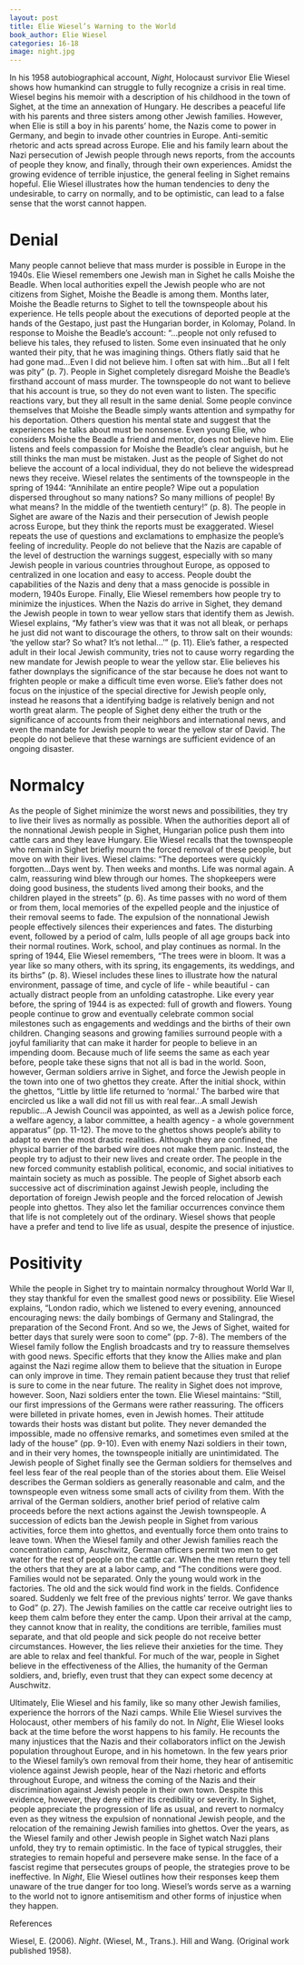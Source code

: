 ```yaml
---
layout: post
title: Elie Wiesel’s Warning to the World
book_author: Elie Wiesel
categories: 16-18
image: night.jpg
---
```


In his 1958 autobiographical account, _Night_, Holocaust survivor Elie Wiesel shows how humankind can struggle to fully recognize a crisis in real time. Wiesel begins his memoir with a description of his childhood in the town of Sighet, at the time an annexation of Hungary. He describes a peaceful life with his parents and three sisters among other Jewish families. However, when Elie is still a boy in his parents’ home, the Nazis come to power in Germany, and begin to invade other countries in Europe. Anti-semitic rhetoric and acts spread across Europe. Elie and his family learn about the Nazi persecution of Jewish people through news reports, from the accounts of people they know, and finally, through their own experiences. Amidst the growing evidence of terrible injustice, the general feeling in Sighet remains hopeful. Elie Wiesel illustrates how the human tendencies to deny the undesirable, to carry on normally, and to be optimistic, can lead to a false sense that the worst cannot happen.

# Denial

Many people cannot believe that mass murder is possible in Europe in the 1940s. Elie Wiesel remembers one Jewish man in Sighet he calls Moishe the Beadle. When local authorities expell the Jewish people who are not citizens from Sighet, Moishe the Beadle is among them. Months later, Moishe the Beadle returns to Sighet to tell the townspeople about his experience. He tells people about the executions of deported people at the hands of the Gestapo, just past the Hungarian border, in Kolomay, Poland. In response to Moishe the Beadle’s account:  “...people not only refused to believe his tales, they refused to listen. Some even insinuated that he only wanted their pity, that he was imagining things. Others flatly said that he had gone mad…Even I did not believe him. I often sat with him…But all I felt was pity” (p. 7). People in Sighet completely disregard Moishe the Beadle’s firsthand account of mass murder. The townspeople do not want to believe that his account is true, so they do not even want to listen. The specific reactions vary, but they all result in the same denial. Some people convince themselves that Moishe the Beadle simply wants attention and sympathy for his deportation. Others question his mental state and suggest that the experiences he talks about must be nonsense. Even young Elie, who considers Moishe the Beadle a friend and mentor, does not believe him. Elie listens and feels compassion for Moishe the Beadle’s clear anguish, but he still thinks the man must be mistaken. Just as the people of Sighet do not believe the account of a local individual, they do not believe the widespread news they receive. Wiesel relates the sentiments of the townspeople in the spring of 1944: “Annihilate an entire people? Wipe out a population dispersed throughout so many nations? So many millions of people! By what means? In the middle of the twentieth century!” (p. 8). The people in Sighet are aware of the Nazis and their persecution of Jewish people across Europe, but they think the reports must be exaggerated. Wiesel repeats the use of questions and exclamations to emphasize the people’s feeling of incredulity. People do not believe that the Nazis are capable of the level of destruction the warnings suggest, especially with so many Jewish people in various countries throughout Europe, as opposed to centralized in one location and easy to access. People doubt the capabilities of the Nazis and deny that a mass genocide is possible in modern, 1940s Europe. Finally, Elie Wiesel remembers how people try to minimize the injustices. When the Nazis do arrive in Sighet, they demand the Jewish people in town to wear yellow stars that identify them as Jewish. Wiesel explains, “My father’s view was that it was not all bleak, or perhaps he just did not want to discourage the others, to throw salt on their wounds: ‘the yellow star? So what? It’s not lethal…’” (p. 11). Elie’s father, a respected adult in their local Jewish community, tries not to cause worry regarding the new mandate for Jewish people to wear the yellow star. Elie believes his father downplays the significance of the star because he does not want to frighten people or make a difficult time even worse. Elie’s father does not focus on the injustice of the special directive for Jewish people only, instead he reasons that a identifying badge is relatively benign and not worth great alarm. The people of Sighet deny either the truth or the significance of accounts from their neighbors and international news, and even the mandate for Jewish people to wear the yellow star of David. The people do not believe that these warnings are sufficient evidence of an ongoing disaster.

# Normalcy

As the people of Sighet minimize the worst news and possibilities, they try to live their lives as normally as possible. When the authorities deport all of the nonnational Jewish people in Sighet, Hungarian police push them into cattle cars and they leave Hungary. Elie Wiesel recalls that the townspeople who remain in Sighet briefly mourn the forced removal of these people, but move on with their lives. Wiesel claims: “The deportees were quickly forgotten…Days went by. Then weeks and months. Life was normal again. A calm, reassuring wind blew through our homes. The shopkeepers were doing good business, the students lived among their books, and the children played in the streets” (p. 6). As time passes with no word of them or from them, local memories of the expelled people and the injustice of their removal seems to fade. The expulsion of the nonnational Jewish people effectively silences their experiences and fates. The disturbing event, followed by a period of calm, lulls people of all age groups back into their normal routines. Work, school, and play continues as normal. In the spring of 1944, Elie Wiesel remembers, “The trees were in bloom. It was a year like so many others, with its spring, its engagements, its weddings, and its births” (p. 8). Wiesel includes these lines to illustrate how the natural environment, passage of time, and cycle of life - while beautiful - can actually distract people from an unfolding catastrophe. Like every year before, the spring of 1944 is as expected: full of growth and flowers. Young people continue to grow and eventually celebrate common social milestones such as engagements and weddings and the births of their own children. Changing seasons and growing families surround people with a joyful familiarity that can make it harder for people to believe in an impending doom. Because much of life seems the same as each year before, people take these signs that not all is bad in the world. Soon, however, German soldiers arrive in Sighet, and force the Jewish people in the town into one of two ghettos they create. After the initial shock, within the ghettos, “Little by little life returned to ‘normal.’ The barbed wire that encircled us like a wall did not fill us with real fear…A small Jewish republic…A Jewish Council was appointed, as well as a Jewish police force, a welfare agency, a labor committee, a health agency - a whole government apparatus” (pp. 11-12). The move to the ghettos shows people’s ability to adapt to even the most drastic realities. Although they are confined, the physical barrier of the barbed wire does not make them panic. Instead, the people try to adjust to their new lives and create order. The people in the new forced community establish political, economic, and social initiatives to maintain society as much as possible. The people of Sighet absorb each successive act of discrimination against Jewish people, including the deportation of foreign Jewish people and the forced relocation of Jewish people into ghettos. They also let the familiar occurrences convince them that life is not completely out of the ordinary. Wiesel shows that people have a prefer and tend to live life as usual, despite   the presence of injustice.

# Positivity

While the people in Sighet try to maintain normalcy throughout World War II, they stay thankful for even the smallest good news or possibility. Elie Wiesel explains, “London radio, which we listened to every evening, announced encouraging news: the daily bombings of Germany and Stalingrad, the preparation of the Second Front. And so we, the Jews of Sighet, waited for better days that surely were soon to come” (pp. 7-8). The members of the Wiesel family follow the English broadcasts and try to reassure themselves with good news. Specific efforts that they know the Allies make and plan against the Nazi regime allow them to believe that the situation in Europe can only improve in time. They remain patient because they trust that relief is sure to come in the near future. The reality in Sighet does not improve, however. Soon, Nazi soldiers enter the town. Elie Wiesel maintains: “Still, our first impressions of the Germans were rather reassuring. The officers were billeted in private homes, even in Jewish homes. Their attitude towards their hosts was distant but polite. They never demanded the impossible, made no offensive remarks, and sometimes even smiled at the lady of the house” (pp. 9-10). Even with enemy Nazi soldiers in their town, and in their very homes, the townspeople initially are unintimidated. The Jewish people of Sighet finally see the German soldiers for themselves and feel less fear of the real people than of the stories about them. Elie Weisel describes the German soldiers as generally reasonable and calm, and the townspeople even witness some small acts of civility from them. With the arrival of the German soldiers, another brief period of relative calm proceeds before the next actions against the Jewish townspeople. A succession of edicts ban the Jewish people in Sighet from various activities, force them into ghettos, and eventually force them onto trains to leave town. When the Wiesel family and other Jewish families reach the concentration camp, Auschwitz, German officers permit two men to get water for the rest of people on the cattle car. When the men return they tell the others that they are at a labor camp, and “The conditions were good. Families would not be separated. Only the young would work in the factories. The old and the sick would find work in the fields. Confidence soared. Suddenly we felt free of the previous nights’ terror. We gave thanks to God” (p. 27). The Jewish families on the cattle car receive outright lies to keep them calm before they enter the camp. Upon their arrival at the camp, they cannot know that in reality, the conditions are terrible, families must separate, and that old people and sick people do not receive better circumstances. However, the lies relieve their anxieties for the time. They are able to relax and feel thankful. For much of the war, people in Sighet believe in the effectiveness of the Allies, the humanity of the German soldiers, and, briefly, even trust that they can expect some decency at Auschwitz.

Ultimately, Elie Wiesel and his family, like so many other Jewish families, experience the horrors of the Nazi camps. While Elie Wiesel survives the Holocaust, other members of his family do not. In _Night_, Elie Wiesel looks back at the time before the worst happens to his family. He recounts the many injustices that the Nazis and their collaborators inflict on the Jewish population throughout Europe, and in his hometown. In the few years prior to the Wiesel family’s own removal from their home, they hear of antisemitic violence against Jewish people, hear of the Nazi rhetoric and efforts throughout Europe, and witness the coming of the Nazis and their discrimination against Jewish people in their own town. Despite this evidence, however, they deny either its credibility or severity. In Sighet, people appreciate the progression of life as usual, and revert to normalcy even as they witness the expulsion of nonnational Jewish people, and the relocation of the remaining Jewish families into ghettos. Over the years, as the Wiesel family and other Jewish people in Sighet watch Nazi plans unfold, they try to remain optimistic. In the face of typical struggles, their strategies to remain hopeful and persevere make sense. In the face of a fascist regime that persecutes groups of people, the strategies prove to be ineffective. In _Night_, Elie Wiesel outlines how their responses keep them unaware of the true danger for too long. Wiesel’s words serve as a warning to the world not to ignore antisemitism and other forms of injustice when they happen.

References

Wiesel, E. (2006). _Night_. (Wiesel, M., Trans.). Hill and Wang. (Original work published 1958).
